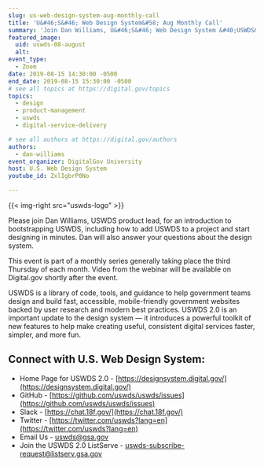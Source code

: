 ```yaml
---
slug: us-web-design-system-aug-monthly-call
title: 'U&#46;S&#46; Web Design System&#58; Aug Monthly Call'
summary: 'Join Dan Williams, U&#46;S&#46; Web Design System &#40;USWDS&#41; product lead, as he walks through the design system and answers your questions&#46; This month we’ll take a look at bootstrapping USWDS, including how to add USWDS to a project and start designing in minutes&#46;'
featured_image:
  uid: uswds-08-august
  alt:
event_type:
  - Zoom
date: 2019-08-15 14:30:00 -0500
end_date: 2019-08-15 15:30:00 -0500
# see all topics at https://digital.gov/topics
topics:
  - design
  - product-management
  - uswds
  - digital-service-delivery

# see all authors at https://digital.gov/authors
authors:
  - dan-williams
event_organizer: DigitalGov University
host: U.S. Web Design System
youtube_id: ZxlIgbrP0No

---
```


{{< img-right src="uswds-logo" >}}

Please join Dan Williams, USWDS product lead, for an introduction to bootstrapping USWDS, including how to add USWDS to a project and start designing in minutes. Dan will also answer your questions about the design system.

This event is part of a monthly series generally taking place the third Thursday of each month. Video from the webinar will be available on Digital.gov shortly after the event.

USWDS is a library of code, tools, and guidance to help government teams design and build fast, accessible, mobile-friendly government websites backed by user research and modern best practices. USWDS 2.0 is an important update to the design system — it introduces a powerful toolkit of new features to help make creating useful, consistent digital services faster, simpler, and more fun.

## Connect with U.S. Web Design System:

- Home Page for USWDS 2.0 - [https://designsystem.digital.gov/](https://designsystem.digital.gov/)
- GitHub - [https://github.com/uswds/uswds/issues](https://github.com/uswds/uswds/issues)
- Slack - [https://chat.18f.gov/](https://chat.18f.gov/)
- Twitter - [https://twitter.com/uswds?lang=en](https://twitter.com/uswds?lang=en)
- Email Us - [uswds@gsa.gov](mailto:uswds@gsa.gov?subject=Aug%20Monthly%20Call)
- Join the USWDS 2.0 ListServe - [uswds-subscribe-request@listserv.gsa.gov](mailto:uswds-subscribe-request@listserv.gsa.gov)
